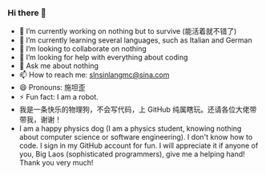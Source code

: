 ### Hi there 👋

<!--
**SHI200005/SHI200005** is a ✨ _special_ ✨ repository because its `README.md` (this file) appears on your GitHub profile.

Here are some ideas to get you started:

-->

- 🔭 I’m currently working on nothing but to survive (能活着就不错了)
- 🌱 I’m currently learning several languages, such as Italian and German
- 👯 I’m looking to collaborate on nothing
- 🤔 I’m looking for help with everything about coding
- 💬 Ask me about nothing
- 📫 How to reach me: slnsinlangmc@sina.com
- 😄 Pronouns: 施坦歪
- ⚡ Fun fact: I am a robot.
- 我是一条快乐的物理狗，不会写代码，上 GitHub 纯属瞎玩。还请各位大佬带带我，谢谢！
- I am a happy physics dog (I am a physics student, knowing nothing about computer science or software engineering). I don't know how to code. I sign in my GitHub account for fun. I will appreciate it if anyone of you, Big Laos (sophisticated programmers), give me a helping hand! Thank you very much!
